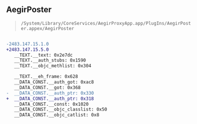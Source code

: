 ## AegirPoster

> `/System/Library/CoreServices/AegirProxyApp.app/PlugIns/AegirPoster.appex/AegirPoster`

```diff

-2483.147.15.1.0
+2483.147.15.5.0
   __TEXT.__text: 0x2e7dc
   __TEXT.__auth_stubs: 0x1590
   __TEXT.__objc_methlist: 0x304

   __TEXT.__eh_frame: 0x628
   __DATA_CONST.__auth_got: 0xac8
   __DATA_CONST.__got: 0x368
-  __DATA_CONST.__auth_ptr: 0x330
+  __DATA_CONST.__auth_ptr: 0x318
   __DATA_CONST.__const: 0x1020
   __DATA_CONST.__objc_classlist: 0x50
   __DATA_CONST.__objc_catlist: 0x8

```
